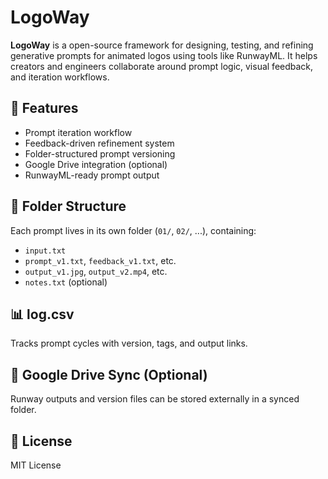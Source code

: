 # LogoWay

**LogoWay** is a open-source framework for designing, testing, and refining generative prompts for animated logos using tools like RunwayML. It helps creators and engineers collaborate around prompt logic, visual feedback, and iteration workflows.

## 🔧 Features

- Prompt iteration workflow
- Feedback-driven refinement system
- Folder-structured prompt versioning
- Google Drive integration (optional)
- RunwayML-ready prompt output

## 📁 Folder Structure

Each prompt lives in its own folder (`01/`, `02/`, ...), containing:
- `input.txt`
- `prompt_v1.txt`, `feedback_v1.txt`, etc.
- `output_v1.jpg`, `output_v2.mp4`, etc.
- `notes.txt` (optional)

## 📊 log.csv

Tracks prompt cycles with version, tags, and output links.

## 📂 Google Drive Sync (Optional)

Runway outputs and version files can be stored externally in a synced folder.

## 📜 License

MIT License

